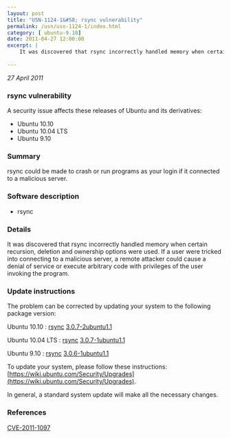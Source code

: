 ```yaml
---
layout: post
title: "USN-1124-1&#58; rsync vulnerability"
permalink: /usn/usn-1124-1/index.html
category: [ ubuntu-9.10]
date: 2011-04-27 12:00:00
excerpt: |
    It was discovered that rsync incorrectly handled memory when certain recursion, deletion and ownership options were used. If a user were tricked into connecting to a malicious server, a remote attacker could cause a denial of service or execute arbitrary code with privileges of the user invoking the program. 
    
--- 
```

 
 

*27 April 2011*

### rsync vulnerability

A security issue affects these releases of Ubuntu and its derivatives:

* Ubuntu 10.10
* Ubuntu 10.04 LTS
* Ubuntu 9.10

### Summary

rsync could be made to crash or run programs as your login if it connected to a malicious server.

### Software description

* rsync 

### Details

It was discovered that rsync incorrectly handled memory when certain recursion, deletion and ownership options were used. If a user were tricked into connecting to a malicious server, a remote attacker could cause a denial of service or execute arbitrary code with privileges of the user invoking the program. 

### Update instructions

The problem can be corrected by updating your system to the following package version:

Ubuntu 10.10
 : [rsync](https://launchpad.net/ubuntu/+source/rsync) <span> [3.0.7-2ubuntu1.1](https://launchpad.net/ubuntu/+source/rsync/3.0.7-2ubuntu1.1) </span> 

Ubuntu 10.04 LTS
 : [rsync](https://launchpad.net/ubuntu/+source/rsync) <span> [3.0.7-1ubuntu1.1](https://launchpad.net/ubuntu/+source/rsync/3.0.7-1ubuntu1.1) </span> 

Ubuntu 9.10
 : [rsync](https://launchpad.net/ubuntu/+source/rsync) <span> [3.0.6-1ubuntu1.1](https://launchpad.net/ubuntu/+source/rsync/3.0.6-1ubuntu1.1) </span> 

To update your system, please follow these instructions: [https://wiki.ubuntu.com/Security/Upgrades](https://wiki.ubuntu.com/Security/Upgrades).

In general, a standard system update will make all the necessary changes. 

### References

 
 [CVE-2011-1097](http://people.ubuntu.com/~ubuntu-security/cve/CVE-2011-1097)
 


